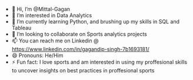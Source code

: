 - 👋 Hi, I’m @Mittal-Gagan
- 👀 I’m interested in Data Analytics
- 🌱 I’m currently learning Python, and brushing up my skills in SQL and Tableau 
- 💞️ I’m looking to collaborate on Sports analytics projects
- 📫 You can reach me on Linkedin @ https://www.linkedin.com/in/gagandip-singh-7b1693181/ 
- 😄 Pronouns: He/Him
- ⚡ Fun fact: I love sports and am interested in using my proffesional skills to uncover insights on best practices in proffesional sports

